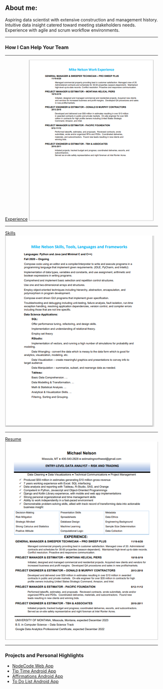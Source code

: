 ## About me:
Aspiring data scientist with extensive construction and management history.  Intuitive data insight catered toward meeting stakeholders needs.  Experience with agile and scrum workflow environments.

---

### How I Can Help Your Team

---
[Experience](https://github.com/JustOneByteAtATime/justonebyteatatime.github.io/blob/master/pdf/experience_list.pdf)
<img src="images/experience_thumbnail.PNG?raw=true"/>

---
[Skills](https://github.com/JustOneByteAtATime/justonebyteatatime.github.io/blob/master/pdf/skills_list.pdf)
<img src="images/skills_thumbnail.PNG?raw=true"/>

---
[Resume](https://github.com/JustOneByteAtATime/justonebyteatatime.github.io/blob/master/pdf/resume.pdf)
<img src="images/resume_thumbnail.PNG?raw=true"/>

---
### Projects and Personal Highlights

- [NodeCode Web App](https://nodecodegroup.herokuapp.com/)
- [Tip Time Android App](http://example.com/)
- [Affirmations Android App](http://example.com/)
- [To Do List Android App](https://github.com/JustOneByteAtATime/To_do_list_app)
